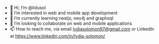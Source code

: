 - 👋 Hi, I’m @lidusol
- 👀 I’m interested in web and mobile app development 
- 🌱 I’m currently learning nestjs, neo4j and graphsql 
- 💞️ I’m looking to collaborate on web and mobile applications 
- 📫 How to reach me, via email lydiasolomon97@gmail.com or LinkedIn at https://www.linkedin.com/in/lydia-solomon/

<!---
lidusol/lidusol is a ✨ special ✨ repository because its `README.md` (this file) appears on your GitHub profile.
You can click the Preview link to take a look at your changes.
--->
